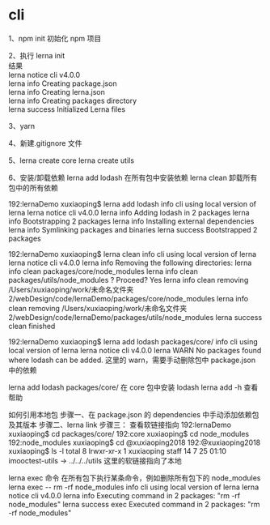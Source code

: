 <!--
 * @Author: xiaoping.xu
 * @Date: 2021-07-24 01:06:34
 * @LastEditors: xiaoping.xu
 * @LastEditTime: 2021-07-25 01:23:10
 * @Desc:
-->

# cli

1、npm init 初始化 npm 项目

2、执行 lerna init  
结果  
lerna notice cli v4.0.0  
lerna info Creating package.json  
lerna info Creating lerna.json  
lerna info Creating packages directory  
lerna success Initialized Lerna files

3、yarn

4、新建.gitignore 文件

5、lerna create core
lerna create utils

6、安装/卸载依赖
lerna add lodash 在所有包中安装依赖
lerna clean 卸载所有包中的所有依赖

192:lernaDemo xuxiaoping$ lerna add lodash
info cli using local version of lerna
lerna notice cli v4.0.0
lerna info Adding lodash in 2 packages
lerna info Bootstrapping 2 packages
lerna info Installing external dependencies
lerna info Symlinking packages and binaries
lerna success Bootstrapped 2 packages

192:lernaDemo xuxiaoping$ lerna clean
info cli using local version of lerna
lerna notice cli v4.0.0
lerna info Removing the following directories:
lerna info clean packages/core/node_modules
lerna info clean packages/utils/node_modules
? Proceed? Yes
lerna info clean removing /Users/xuxiaoping/work/未命名文件夹 2/webDesign/code/lernaDemo/packages/core/node_modules
lerna info clean removing /Users/xuxiaoping/work/未命名文件夹 2/webDesign/code/lernaDemo/packages/utils/node_modules
lerna success clean finished

192:lernaDemo xuxiaoping$ lerna add lodash packages/core/
info cli using local version of lerna
lerna notice cli v4.0.0
lerna WARN No packages found where lodash can be added.
这里的 warn，需要手动删除包中 package.json 中的依赖

lerna add lodash packages/core/ 在 core 包中安装 lodash
lerna add -h 查看帮助

如何引用本地包
步骤一、在 package.json 的 dependencies 中手动添加依赖包及其版本
步骤二、lerna link
步骤三： 查看软链接指向
192:lernaDemo xuxiaoping$ cd packages/core/
192:core xuxiaoping$ cd node_modules
192:node_modules xuxiaoping$ cd @xuxiaoping2018
192:@xuxiaoping2018 xuxiaoping$ ls -l
total 8
lrwxr-xr-x 1 xuxiaoping staff 14 7 25 01:10 imooctest-utils -> ../../../utils
这里的软链接指向了本地

lerna exec 命令 在所有包下执行某条命令，例如删除所有包下的 node_modules
lerna exec -- rm -rf node_modules
info cli using local version of lerna
lerna notice cli v4.0.0
lerna info Executing command in 2 packages: "rm -rf node_modules"
lerna success exec Executed command in 2 packages: "rm -rf node_modules"
